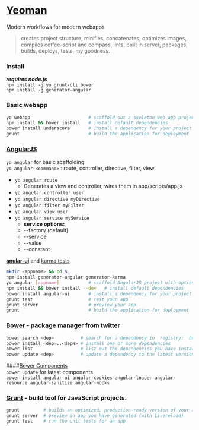 [Yeoman](http://yeoman.io/commandline.html)
===========================
Modern workflows for modern webapps
>creates project structure, minifies, concatenates, optimizes images, compiles coffee-script and compass, lints, built in server, packages, builds, deploys, tests, my goodness.

### Install
___requires node.js___   
`npm install -g yo grunt-cli bower`   
`npm install -g generator-angular`   

### Basic webapp 
```sh
yo webapp                      # scaffold out a skeleton web app project
npm install && bower install   # install default dependencies
bower install underscore       # install a dependency for your project from Bower
grunt                          # build the application for deployment
```
### [AngularJS](http://angularjs.org/)
`yo angular` for basic scaffolding   
`yo angular:<command>` : route, controller, directive, filter, view   

- `yo angular:route` 
    - Generates a view and controller, wires them in app/scripts/app.js
- `yo angular:controller user`
- `yo angular:directive myDirective`
- `yo angular:filter myFilter`
- `yo angular:view user`
- `yo angular:service myService`
    - __service options:__  
    - --factory (default) 
    - --service
    - --value
    - --constant

__[anular-ui](http://angular-ui.github.com/)__ and [karma tests](http://karma-runner.github.com/0.8/index.html)
```sh
mkdir <appname> && cd $_
npm install generator-angular generator-karma 
yo angular [appname]           # scaffold AngularJS project with optional name [appname]
npm install && bower install --dev   # install default dependencies
bower install angular-ui       # install a dependency for your project from Bower
grunt test                     # test your app
grunt server                   # preview your app
grunt                          # build the application for deployment
```

### [Bower](http://twitter.github.com/bower/) - package manager from twitter
```sh
bower search <dep>          # search for a dependency in  registry:  bower search jquery-bbq
bower install <dep>..<depN> # install one or more dependencies
bower list                  # list out the dependencies you have installed for a project
bower update <dep>          # update a dependency to the latest version available
```
####[Bower Components](http://sindresorhus.com/bower-components/)  
`bower update`  for latest components    
`bower install angular-ui angular-cookies angular-loader angular-resource angular-sanitize angular-mocks`      

### [Grunt](http://gruntjs.com/) -  build tool for JavaScript projects.
```sh
grunt         # builds an optimized, production-ready version of your app
grunt server  # preview an app you have generated (with Livereload)
grunt test    # run the unit tests for an app
```
